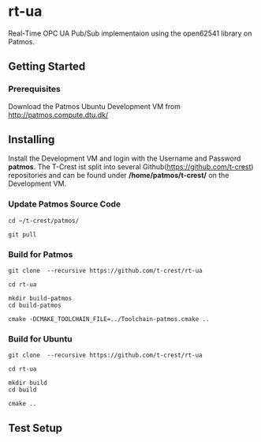 # rt-ua
Real-Time OPC UA Pub/Sub implementaion using the open62541 library on Patmos.

## Getting Started

### Prerequisites

Download the Patmos Ubuntu Development VM from http://patmos.compute.dtu.dk/

## Installing

Install the Development VM and login with the Username and Password **patmos**. The T-Crest ist split into several Github(https://github.com/t-crest) repositories and can be found under **/home/patmos/t-crest/** on the Development VM.

### Update Patmos Source Code

```shell
cd ~/t-crest/patmos/

git pull
```

### Build for Patmos

```shell
git clone  --recursive https://github.com/t-crest/rt-ua

cd rt-ua

mkdir build-patmos
cd build-patmos

cmake -DCMAKE_TOOLCHAIN_FILE=../Toolchain-patmos.cmake ..
```

### Build for Ubuntu

```shell
git clone  --recursive https://github.com/t-crest/rt-ua

cd rt-ua

mkdir build
cd build

cmake ..
```

## Test Setup